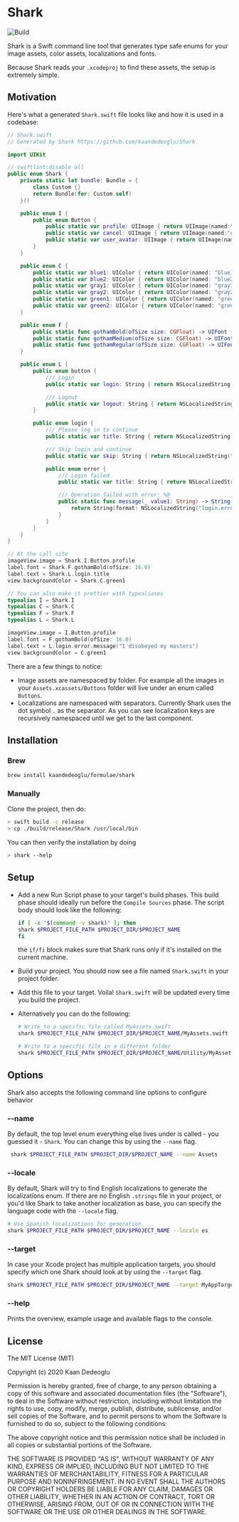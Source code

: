 # Shark

![Build](https://github.com/kaandedeoglu/Shark/workflows/Swift/badge.svg)

Shark is a Swift command line tool that generates type safe enums for your image assets, color assets, localizations and fonts.

Because Shark reads your `.xcodeproj` to find these assets, the setup is extremely simple.

## Motivation

Here's what a generated `Shark.swift` file looks like and how it is used in a codebase:

```swift
// Shark.swift
// Generated by Shark https://github.com/kaandedeoglu/Shark

import UIKit

// swiftlint:disable all
public enum Shark {
    private static let bundle: Bundle = {
        class Custom {}
        return Bundle(for: Custom.self)
    }()

    public enum I {
        public enum Button {
            public static var profile: UIImage { return UIImage(named:"profile", in: bundle, compatibleWith: nil)! }
            public static var cancel: UIImage { return UIImage(named:"cancel", in: bundle, compatibleWith: nil)! }
            public static var user_avatar: UIImage { return UIImage(named:"user_avatar", in: bundle, compatibleWith: nil)! }
        }
    }

    public enum C {
        public static var blue1: UIColor { return UIColor(named: "blue1", in: bundle, compatibleWith: nil)! }
        public static var blue2: UIColor { return UIColor(named: "blue2", in: bundle, compatibleWith: nil)! }
        public static var gray1: UIColor { return UIColor(named: "gray1", in: bundle, compatibleWith: nil)! }
        public static var gray2: UIColor { return UIColor(named: "gray2", in: bundle, compatibleWith: nil)! }
        public static var green1: UIColor { return UIColor(named: "green1", in: bundle, compatibleWith: nil)! }
        public static var green2: UIColor { return UIColor(named: "green2", in: bundle, compatibleWith: nil)! }
    }

    public enum F {
        public static func gothamBold(ofSize size: CGFloat) -> UIFont { return UIFont(name: "Gotham-Bold", size: size)! }
        public static func gothamMedium(ofSize size: CGFloat) -> UIFont { return UIFont(name: "Gotham-Medium", size: size)! }
        public static func gothamRegular(ofSize size: CGFloat) -> UIFont { return UIFont(name: "Gotham-Regular", size: size)! }
    }

    public enum L {
        public enum button {
            /// Login
            public static var login: String { return NSLocalizedString("button.login", bundle: bundle, comment: "") }

            /// Logout
            public static var logout: String { return NSLocalizedString("button.logout", bundle: bundle, comment: "") }
        }

        public enum login {
            /// Please log in to continue
            public static var title: String { return NSLocalizedString("login.title", bundle: bundle, comment: "") }

            /// Skip login and continue
            public static var skip: String { return NSLocalizedString("login.skip", bundle: bundle, comment: "") }

            public enum error {
                /// Login failed
                public static var title: String { return NSLocalizedString("login.error.title", bundle: bundle, comment: "") }

                /// Operation failed with error: %@
                public static func message(_ value1: String) -> String {
                    return String(format: NSLocalizedString("login.error.message", bundle: bundle, comment: ""), value1)
                }
            }
        }
    }
}

// At the call site
imageView.image = Shark.I.Button.profile
label.font = Shark.F.gothamBold(ofSize: 16.0)
label.text = Shark.L.login.title
view.backgroundColor = Shark.C.green1

// You can also make it prettier with typealiases
typealias I = Shark.I
typealias C = Shark.C
typealias F = Shark.F
typealias L = Shark.L

imageView.image = I.Button.profile
label.font = F.gothamBold(ofSize: 16.0)
label.text = L.login.error.message("I disobeyed my masters")
view.backgroundColor = C.green1
```

There are a few things to notice:

- Image assets are namespaced by folder. For example all the images in your `Assets.xcassets/Buttons` folder will live under an enum called `Buttons`.
- Localizations are namespaced with separators. Currently Shark uses the dot symbol `.` as the separator.
  As you can see localization keys are recursively namespaced until we get to the last component.

## Installation

### Brew

```bash
brew install kaandedeoglu/formulae/shark
```

### Manually

Clone the project, then do:

```bash
> swift build -c release
> cp ./build/release/Shark /usr/local/bin
```

You can then verify the installation by doing

```bash
> shark --help
```

## Setup

- Add a new Run Script phase to your target's build phases. This build phase should ideally run before the `Compile Sources` phase. The script body should look like the following:

  ```bash
  if [ -x "$(command -v shark)" ]; then
  shark $PROJECT_FILE_PATH $PROJECT_DIR/$PROJECT_NAME
  fi
  ```

  the `if/fi` block makes sure that Shark runs only if it's installed on the current machine.

- Build your project. You should now see a file named `Shark.swift` in your project folder.
- Add this file to your target. Voila! `Shark.swift` will be updated every time you build the project.
- Alternatively you can do the following:

  ```bash
  # Write to a specific file called MyAssets.swift
  shark $PROJECT_FILE_PATH $PROJECT_DIR/$PROJECT_NAME/MyAssets.swift
  ```

  ```bash
  # Write to a specific file in a different folder
  shark $PROJECT_FILE_PATH $PROJECT_DIR/$PROJECT_NAME/Utility/MyAssets.swift
  ```

## Options

Shark also accepts the following command line options to configure behavior

### --name

By default, the top level enum everything else lives under is called - you guessed it - `Shark`. You can change this by using the `--name` flag.

 ```bash
  shark $PROJECT_FILE_PATH $PROJECT_DIR/$PROJECT_NAME --name Assets
  ```

### --locale

By default, Shark will try to find English localizations to generate the localizations enum. If there are no English `.strings` file in your project, or you'd like Shark to take another localization as base, you can specify the language code with the `--locale` flag.

 ```bash
# Use Spanish localizations for generation
shark $PROJECT_FILE_PATH $PROJECT_DIR/$PROJECT_NAME --locale es
```

### --target

In case your Xcode project has multiple application targets, you should specify which one Shark should look at by using the `--target` flag.

   ```bash
shark $PROJECT_FILE_PATH $PROJECT_DIR/$PROJECT_NAME --target MyAppTarget
```

### --help

Prints the overview, example usage and available flags to the console.

## License

The MIT License (MIT)

Copyright (c) 2020 Kaan Dedeoglu

Permission is hereby granted, free of charge, to any person obtaining a copy
of this software and associated documentation files (the "Software"), to deal
in the Software without restriction, including without limitation the rights
to use, copy, modify, merge, publish, distribute, sublicense, and/or sell
copies of the Software, and to permit persons to whom the Software is
furnished to do so, subject to the following conditions:

The above copyright notice and this permission notice shall be included in all
copies or substantial portions of the Software.

THE SOFTWARE IS PROVIDED "AS IS", WITHOUT WARRANTY OF ANY KIND, EXPRESS OR
IMPLIED, INCLUDING BUT NOT LIMITED TO THE WARRANTIES OF MERCHANTABILITY,
FITNESS FOR A PARTICULAR PURPOSE AND NONINFRINGEMENT. IN NO EVENT SHALL THE
AUTHORS OR COPYRIGHT HOLDERS BE LIABLE FOR ANY CLAIM, DAMAGES OR OTHER
LIABILITY, WHETHER IN AN ACTION OF CONTRACT, TORT OR OTHERWISE, ARISING FROM,
OUT OF OR IN CONNECTION WITH THE SOFTWARE OR THE USE OR OTHER DEALINGS IN THE
SOFTWARE.
